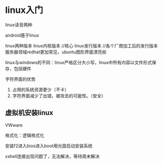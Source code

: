 
# linux入门

linux读音两种

android基于linux

linux两种版本  linux内核版本   //核心
              linux发行版本   //各个厂商加工后的发行版本  服务器领域redhat更加常见，ubuntu图形界面漂亮些






linux与windows的不同：linux严格区分大小写，linux中所有内容以文件形式保存，包括硬件



字符界面的优势
1. 占用的系统资源更少（不卡）
2. 字符界面减少了出错，被攻击的可能性。（安全）



## 虚拟机安装linux

VWware


格式化：逻辑格式化


安装f2进入bios进入boot用光盘启动安装系统


xshell连接出现问题了，无法解决，等待周末解决


















